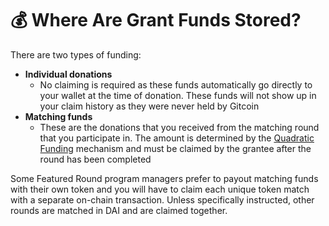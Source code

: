 # 💰 Where Are Grant Funds Stored?

There are two types of funding:

* **Individual donations**&#x20;
  * No claiming is required as these funds automatically go directly to your wallet at the time of donation. These funds will not show up in your claim history as they were never held by Gitcoin&#x20;
* **Matching funds**&#x20;
  * These are the donations that you received from the matching round that you participate in. The amount is determined by the [Quadratic Funding](https://wtfisqf.com/?grant=\&grant=\&grant=\&grant=\&match=1000) mechanism and must be claimed by the grantee after the round has been completed

Some Featured Round program managers prefer to payout matching funds with their own token and you will have to claim each unique token match with a separate on-chain transaction. Unless specifically instructed, other rounds are matched in DAI and are claimed together.
